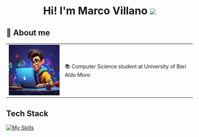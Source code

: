 <h1 align="center"> Hi! I'm Marco Villano <img src="https://media.giphy.com/media/hvRJCLFzcasrR4ia7z/giphy.gif" width="35"></h1>

<h2>👤 About me </h2>
<table border="0">
<td width="30%">
      <img src="2150797574-1-960x960.jpg" style="max-width: 256px; width: 100%; height: auto;">
    </td>
    <td width="70%">
      📚 Computer Science student at University of Bari Aldo Moro <br>
  </tr>
</table>

## Tech Stack
[![My Skills](https://skillicons.dev/icons?i=html,css,c,cpp,debian,eclipse,github,java,kali,linux,ubuntu,py,powershell,pycharm,vscode)](https://skillicons.dev)

